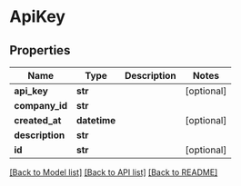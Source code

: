 # ApiKey

## Properties
Name | Type | Description | Notes
------------ | ------------- | ------------- | -------------
**api_key** | **str** |  | [optional] 
**company_id** | **str** |  | 
**created_at** | **datetime** |  | [optional] 
**description** | **str** |  | 
**id** | **str** |  | [optional] 

[[Back to Model list]](../README.md#documentation-for-models) [[Back to API list]](../README.md#documentation-for-api-endpoints) [[Back to README]](../README.md)


